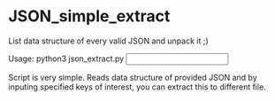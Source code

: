 # JSON_simple_extract
List data structure of every valid JSON and unpack it ;)

Usage: python3 json_extract.py <input file> <output file>

Script is very simple. Reads data structure of provided JSON and by inputing specified keys of interest, you can extract this to different file.
